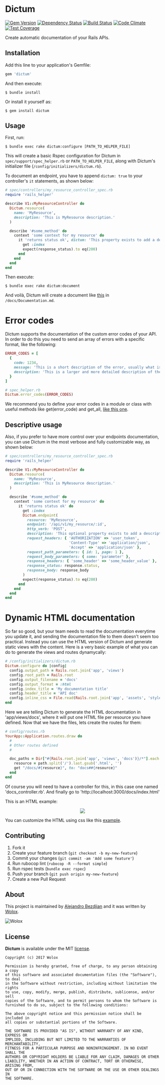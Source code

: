 # Dictum
[![Gem Version](https://badge.fury.io/rb/dictum.svg)](https://badge.fury.io/rb/dictum)
[![Dependency Status](https://gemnasium.com/badges/github.com/Wolox/dictum.svg)](https://gemnasium.com/github.com/Wolox/dictum)
[![Build Status](https://travis-ci.org/Wolox/dictum.svg)](https://travis-ci.org/Wolox/dictum)
[![Code Climate](https://codeclimate.com/github/Wolox/dictum/badges/gpa.svg)](https://codeclimate.com/github/Wolox/dictum)
[![Test Coverage](https://codeclimate.com/github/Wolox/dictum/badges/coverage.svg)](https://codeclimate.com/github/Wolox/dictum/coverage)

Create automatic documentation of your Rails APIs.

## Installation

Add this line to your application's Gemfile:

```ruby
gem 'dictum'
```

And then execute:

    $ bundle install

Or install it yourself as:

    $ gem install dictum

## Usage

First, run:

    $ bundle exec rake dictum:configure [PATH_TO_HELPER_FILE]

This will create a basic Rspec configuration for Dictum in `spec/support/spec_helper.rb` or `PATH_TO_HELPER_FILE`, along with Dictum's initializer file (`/config/initializers/dictum.rb`).

To document an endpoint, you have to append `dictum: true` to your controller's `it` statements, as shown below:

```ruby
# spec/controllers/my_resource_controller_spec.rb
require 'rails_helper'

describe V1::MyResourceController do
  Dictum.resource(
    name: 'MyResource',
    description: 'This is MyResource description.'
  )

  describe '#some_method' do
    context 'some context for my resource' do
      it 'returns status ok', dictum: 'This property exists to add a description to the endpoint. If you do not want a description, just set it to true' do
        get :index
        expect(response_status).to eq(200)
      end
    end
  end
end
```

Then execute:

    $ bundle exec rake dictum:document

And voilà, Dictum will create a document like [this](https://github.com/Wolox/dictum/blob/master/example.md) in `/docs/Documentation.md`.

# Error codes

Dictum supports the documentation of the custom error codes of your API. In order to do this you need to send an array of errors with a specific format, like the following:

```ruby
ERROR_CODES = [
  {
    code: 1234,
    message: 'This is a short description of the error, usually what is returned in the body of the response.',
    description: 'This is a larger and more detailed description of the error, usually you want to show this only in the documentation'
  }
]

# spec_helper.rb
Dictum.error_codes(ERROR_CODES)
```

We recommend you to define your error codes in a module or class with useful methods like get(error_code) and get_all, [like this one](https://gist.github.com/alebian/1b925151b6a6acd3e4bb2ef4b5148324).


## Descriptive usage

Also, if you prefer to have more control over your endpoints documentation, you can use Dictum in the most verbose and fully customizable way, as shown below:

```ruby
# spec/controllers/my_resource_controller_spec.rb
require 'rails_helper'

describe V1::MyResourceController do
  Dictum.resource(
    name: 'MyResource',
    description: 'This is MyResource description.'
  )

  describe '#some_method' do
    context 'some context for my resource' do
      it 'returns status ok' do
        get :index
        Dictum.endpoint(
          resource: 'MyResource',
          endpoint: '/api/v1/my_resource/:id',
          http_verb: 'POST',
          description: 'This optional property exists to add a description to the endpoint.',
          request_headers: { 'AUTHORIZATION' => 'user_token',
                             'Content-Type' => 'application/json',
                             'Accept' => 'application/json' },
          request_path_parameters: { id: 1, page: 1 },
          request_body_parameters: { some: 'parameter' },
          response_headers: { 'some_header' => 'some_header_value' },
          response_status: response.status,
          response_body: response_body
        )
        expect(response_status).to eq(200)
      end
    end
  end
end
```
# Dynamic HTML documentation

So far so good, but your team needs to read the documentation everytime you update it, and sending the documentation file to them doesn't seem too practical. Instead you can use the HTML version of Dictum and generate static views with the content. Here is a very basic example of what you can do to generate the views and routes dynamycally:

```ruby
# /config/initializers/dictum.rb
Dictum.configure do |config|
  config.output_path = Rails.root.join('app', 'views')
  config.root_path = Rails.root
  config.output_filename = 'docs'
  config.output_format = :html
  config.index_title = 'My documentation title'
  config.header_title = 'API doc'
  config.inline_css = File.read(Rails.root.join('app', 'assets', 'stylesheets', 'documentation.css'))
end
```

Here we are telling Dictum to generate the HTML documentation in 'app/views/docs', where it will put one HTML file per resource you have defined. Now that we have the files, lets create the routes for them:

```ruby
# config/routes.rb
YourApp::Application.routes.draw do
  #
  # Other routes defined
  #

  doc_paths = Dir["#{Rails.root.join('app', 'views', 'docs')}/*"].each do |path|
    resource = path.split('/').last.gsub('.html', '')
    get "/docs/#{resource}", to: "docs##{resource}"
  end
end
```

Of course you will need to have a controller for this, in this case one named 'docs_controller.rb'. And finally go to 'http://localhost:3000/docs/index.html'

This is an HTML example:

<p align="center">
  <img src="https://raw.githubusercontent.com/Wolox/dictum/master/example.gif">
</p>

You can customize the HTML using css like this [example](https://raw.githubusercontent.com/Wolox/dictum/master/example.css).

## Contributing

1. Fork it
2. Create your feature branch (`git checkout -b my-new-feature`)
3. Commit your changes (`git commit -am 'Add some feature'`)
4. Run rubocop lint (`rubocop -R --format simple`)
5. Run rspec tests (`bundle exec rspec`)
6. Push your branch (`git push origin my-new-feature`)
7. Create a new Pull Request

## About ##

This project is maintained by [Alejandro Bezdjian](https://github.com/alebian) and it was written by [Wolox](http://www.wolox.com.ar).

![Wolox](https://raw.githubusercontent.com/Wolox/press-kit/master/logos/logo_banner.png)

## License

**Dictum** is available under the MIT [license](https://raw.githubusercontent.com/Wolox/dictum/master/LICENSE.md).

    Copyright (c) 2017 Wolox

    Permission is hereby granted, free of charge, to any person obtaining a copy
    of this software and associated documentation files (the "Software"), to deal
    in the Software without restriction, including without limitation the rights
    to use, copy, modify, merge, publish, distribute, sublicense, and/or sell
    copies of the Software, and to permit persons to whom the Software is
    furnished to do so, subject to the following conditions:

    The above copyright notice and this permission notice shall be included in
    all copies or substantial portions of the Software.

    THE SOFTWARE IS PROVIDED "AS IS", WITHOUT WARRANTY OF ANY KIND, EXPRESS OR
    IMPLIED, INCLUDING BUT NOT LIMITED TO THE WARRANTIES OF MERCHANTABILITY,
    FITNESS FOR A PARTICULAR PURPOSE AND NONINFRINGEMENT. IN NO EVENT SHALL THE
    AUTHORS OR COPYRIGHT HOLDERS BE LIABLE FOR ANY CLAIM, DAMAGES OR OTHER
    LIABILITY, WHETHER IN AN ACTION OF CONTRACT, TORT OR OTHERWISE, ARISING FROM,
    OUT OF OR IN CONNECTION WITH THE SOFTWARE OR THE USE OR OTHER DEALINGS IN
    THE SOFTWARE.
